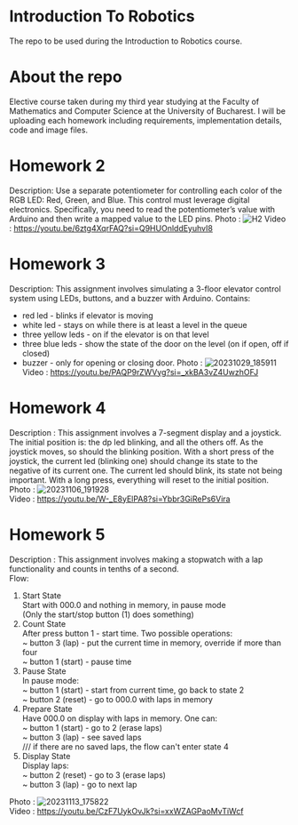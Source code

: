 # Introduction To Robotics
The repo to be used during the Introduction to Robotics course.
# About the repo
Elective course taken during my third year studying at the Faculty of Mathematics and Computer Science at the University of Bucharest.
I will be uploading each homework including requirements, implementation details, code and image files.
# Homework 2
Description: Use a separate potentiometer for controlling each color of the RGB LED: Red,
Green, and Blue. This control must leverage digital electronics. Specifically,
you need to read the potentiometer’s value with Arduino and then write a
mapped value to the LED pins.
Photo : ![H2](https://github.com/Teo0o0/IntroductionToRobotics/assets/99832898/660a6b0d-6a77-4d1f-ba67-51bf3d2fbdd6)
Video : https://youtu.be/6ztg4XqrFAQ?si=Q9HUOnlddEyuhvI8
# Homework 3
Description: This assignment involves simulating a 3-floor elevator control system using
LEDs, buttons, and a buzzer with Arduino. 
Contains:
- red led - blinks if elevator is moving
- white led - stays on while there is at least a level in the queue
- three yellow leds - on if the elevator is on that level
- three blue leds - show the state of the door on the level (on if open, off if closed)
- buzzer - only for opening or closing door.
Photo : ![20231029_185911](https://github.com/Teo0o0/IntroductionToRobotics/assets/99832898/9fe33021-7d04-4437-a20b-2fa7e6e942e9)
Video : https://youtu.be/PAQP9rZWVyg?si=_xkBA3vZ4UwzhOFJ
# Homework 4
Description : This assignment involves a 7-segment display and a joystick. <br>
The initial position is: the dp led blinking, and all the others off. As the joystick moves, so should the blinking position.
With a short press of the joystick, the current led (blinking one) should change its state to the negative of its current one.
The current led should blink, its state not being important.
With a long press, everything will reset to the initial position. <br>
Photo : ![20231106_191928](https://github.com/Teo0o0/IntroductionToRobotics/assets/99832898/47edb403-554a-46aa-896c-635e5eda9d7a)
<br>Video : https://youtu.be/W-_E8yElPA8?si=Ybbr3GiRePs6Vira

# Homework 5
Description : This assignment involves making a stopwatch with a lap functionality and counts in tenths of a second. <br>
Flow: <br>
1. Start State <br>
Start with 000.0 and nothing in memory, in pause mode <br>
  (Only the start/stop button (1) does something) <br>
2. Count State <br>
After press button 1 - start time. Two possible operations: <br>
  ~ button 3 (lap) - put the current time in memory, override if more than four <br>
  ~ button 1 (start) - pause time <br>
3. Pause State <br>
In pause mode: <br>
  ~ button 1 (start) - start from current time, go back to state 2 <br>
  ~ button 2 (reset) - go to 000.0 with laps in memory <br>
4. Prepare State <br>
Have 000.0 on display with laps in memory. One can: <br>
  ~ button 1 (start) - go to 2 (erase laps) <br>
  ~ button 3 (lap) - see saved laps <br>
    /// if there are no saved laps, the flow can't enter state 4 <br>
5. Display State <br>
Display laps: <br>
  ~ button 2 (reset) - go to 3 (erase laps) <br>
  ~ button 3 (lap) - go to next lap <br>

Photo : ![20231113_175822](https://github.com/Teo0o0/IntroductionToRobotics/assets/99832898/a5ef24b8-6994-4752-a59c-95320a0744ba)
 <br>
Video : https://youtu.be/CzF7UykOvJk?si=xxWZAGPaoMvTiWcf

